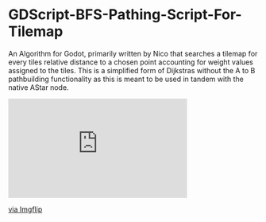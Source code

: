 # GDScript-BFS-Pathing-Script-For-Tilemap

An Algorithm for Godot, primarily written by Nico that searches a tilemap for every tiles relative distance to a chosen point accounting for weight values assigned to the tiles. This is a simplified form of Dijkstras without the A to B pathbuilding functionality as this is meant to be used in tandem with the native AStar node.

<div style="width:360px;max-width:100%;"><div style="height:0;padding-bottom:55.56%;position:relative;"><iframe width="360" height="200" style="position:absolute;top:0;left:0;width:100%;height:100%;" frameBorder="0" src="https://imgflip.com/embed/5zbig7"></iframe></div><p><a href="https://imgflip.com/gif/5zbig7">via Imgflip</a></p></div>
